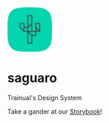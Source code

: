 <img src="./logo.svg" width="100">

# saguaro
Trainual's Design System

Take a gander at our [Storybook](https://saguaro-storybook.s3.amazonaws.com/index.html)!